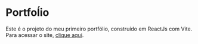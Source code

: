 # Portfoĺio

Este é o projeto do meu primeiro portfólio, construído em ReactJs com Vite.
Para acessar o site, [clique aqui](https://tthiagocarlosdev.com.br/).